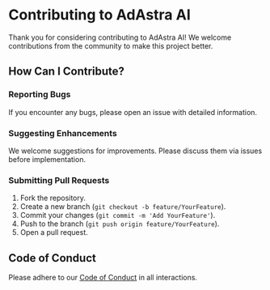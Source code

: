 # Contributing to AdAstra AI

Thank you for considering contributing to AdAstra AI! We welcome contributions from the community to make this project better.

## How Can I Contribute?

### Reporting Bugs
If you encounter any bugs, please open an issue with detailed information.

### Suggesting Enhancements
We welcome suggestions for improvements. Please discuss them via issues before implementation.

### Submitting Pull Requests
1. Fork the repository.
2. Create a new branch (`git checkout -b feature/YourFeature`).
3. Commit your changes (`git commit -m 'Add YourFeature'`).
4. Push to the branch (`git push origin feature/YourFeature`).
5. Open a pull request.

## Code of Conduct
Please adhere to our [Code of Conduct](CODE_OF_CONDUCT.md) in all interactions.
